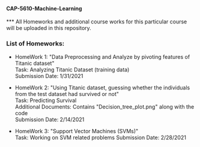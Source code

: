 #### CAP-5610-Machine-Learning
*** All Homeworks and additional course works for this particular course will be uploaded in this repository.

### List of Homeworks:
* HomeWork 1: "Data Preprocessing and Analyze by pivoting features of Titanic dataset"  
Task: Analyzing Titanic Dataset (training data)  
Submission Date: 1/31/2021

* HomeWork 2: "Using Titanic dataset, guessing whether the individuals from the test
dataset had survived or not"  
Task: Predicting Survival  
Additional Documents: Contains "Decision_tree_plot.png" along with the code  
Submission Date: 2/14/2021

* HomeWork 3: "Support Vector Machines (SVMs)"  
Task: Working on SVM related problems 
Submission Date: 2/28/2021

